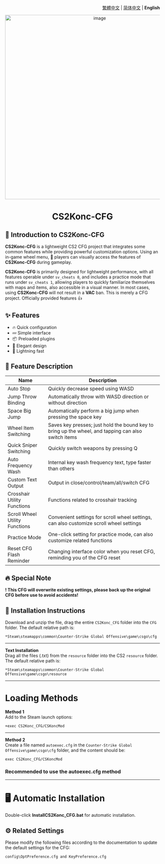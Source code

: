 <div align="right">

[繁體中文](./README.md) | [简体中文](./README.zh-CN.md) | **English**

</div>

<div align="center">
    <img src="https://github.com/Yunkong-ouo/CS2Konc_CFG/blob/main/github/image/ditou.jpg" alt="image" width="600">
</div>

<h1 align="center">CS2Konc-CFG</h1>

## 💼 Introduction to CS2Konc-CFG
**CS2Konc-CFG** is a lightweight CS2 CFG project that integrates some common features while providing powerful customization options. Using an in-game wheel menu, 🚀 players can visually access the features of **CS2Konc-CFG** during gameplay.

**CS2Konc-CFG** is primarily designed for lightweight performance, with all features operable under `sv_cheats 0`, and includes a practice mode that runs under `sv_cheats 1`, allowing players to quickly familiarize themselves with maps and items, also accessible in a visual manner. In most cases, using **CS2Konc-CFG** will not result in a **VAC** ban. This is merely a CFG project. Officially provided features 👍

## ✨ Features
- 🔥 Quick configuration
- 💤 Simple interface
- 📦 Preloaded plugins
- 🧹 Elegant design
- 🚀 Lightning fast

## 📝 Feature Description
| Name                      | Description                               |
|------------------------- |------------------------------------------|
| Auto Stop                | Quickly decrease speed using WASD        |
| Jump Throw Binding       | Automatically throw with WASD direction or without direction |
| Space Big Jump           | Automatically perform a big jump when pressing the space key |
| Wheel Item Switching      | Saves key presses; just hold the bound key to bring up the wheel, and tapping can also switch items |
| Quick Sniper Switching    | Quickly switch weapons by pressing Q     |
| Auto Frequency Wash       | Internal key wash frequency text, type faster than others |
| Custom Text Output        | Output in close/control/team/all/switch CFG |
| Crosshair Utility Functions| Functions related to crosshair tracking   |
| Scroll Wheel Utility Functions| Convenient settings for scroll wheel settings, can also customize scroll wheel settings |
| Practice Mode             | One-click setting for practice mode, can also customize related functions |
| Reset CFG Flash Reminder   | Changing interface color when you reset CFG, reminding you of the CFG reset |

## 🔥 Special Note
**! This CFG will overwrite existing settings, please back up the original CFG before use to avoid accidents!**

## 🚀 Installation Instructions
Download and unzip the file, drag the entire `CS2Konc_CFG` folder into the `CFG` folder. The default relative path is:
```
*Steam\steamapps\common\Counter-Strike Global Offensive\game\csgo\cfg
```

---

**Text Installation**<br>
Drag all the files (.txt) from the `resource` folder into the CS2 `resource` folder. The default relative path is:
```
*Steam\steamapps\common\Counter-Strike Global Offensive\game\csgo\resource
```

---

<h1>Loading Methods</h1>

**Method 1**  
Add to the Steam launch options:
```
+exec CS2Konc_CFG/CSKoncMod
```

---

**Method 2**  
Create a file named `autoexec.cfg` in the `Counter-Strike Global Offensive\game\csgo\cfg` folder, and the content should be:
```
exec CS2Konc_CFG/CSKoncMod
```
### **Recommended to use the autoexec.cfg method**

---

<h1>🖥️ Automatic Installation</h1>

Double-click **InstallCS2Konc_CFG.bat** for automatic installation.

## ⚙️ Related Settings
Please modify the following files according to the documentation to update the default settings for the CFG:
```
config\OptPreference.cfg and KeyPreference.cfg
```
